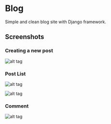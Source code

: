 # Blog
Simple and clean blog site with Django framework.

## Screenshots

### Creating a new post
![alt tag](https://github.com/barissaslan/Blog/blob/master/screenshots/2.png)

### Post List
![alt tag](https://github.com/barissaslan/Blog/blob/master/screenshots/3.png)

![alt tag](https://github.com/barissaslan/Blog/blob/master/screenshots/4.png)

### Comment
![alt tag](https://github.com/barissaslan/Blog/blob/master/screenshots/5.png)
